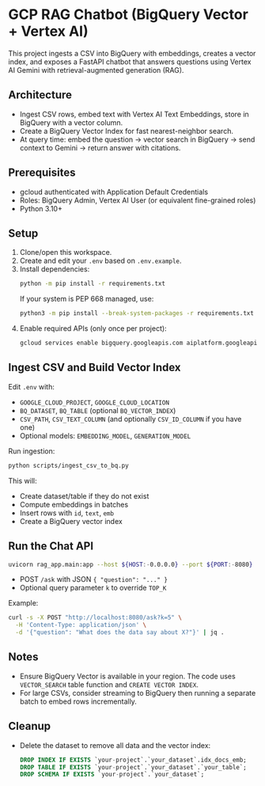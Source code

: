 # GCP RAG Chatbot (BigQuery Vector + Vertex AI)

This project ingests a CSV into BigQuery with embeddings, creates a vector index, and exposes a FastAPI chatbot that answers questions using Vertex AI Gemini with retrieval-augmented generation (RAG).

## Architecture
- Ingest CSV rows, embed text with Vertex AI Text Embeddings, store in BigQuery with a vector column.
- Create a BigQuery Vector Index for fast nearest-neighbor search.
- At query time: embed the question → vector search in BigQuery → send context to Gemini → return answer with citations.

## Prerequisites
- gcloud authenticated with Application Default Credentials
- Roles: BigQuery Admin, Vertex AI User (or equivalent fine-grained roles)
- Python 3.10+

## Setup
1. Clone/open this workspace.
2. Create and edit your `.env` based on `.env.example`.
3. Install dependencies:
   ```bash
   python -m pip install -r requirements.txt
   ```
   If your system is PEP 668 managed, use:
   ```bash
   python3 -m pip install --break-system-packages -r requirements.txt
   ```
4. Enable required APIs (only once per project):
   ```bash
   gcloud services enable bigquery.googleapis.com aiplatform.googleapis.com
   ```

## Ingest CSV and Build Vector Index
Edit `.env` with:
- `GOOGLE_CLOUD_PROJECT`, `GOOGLE_CLOUD_LOCATION`
- `BQ_DATASET`, `BQ_TABLE` (optional `BQ_VECTOR_INDEX`)
- `CSV_PATH`, `CSV_TEXT_COLUMN` (and optionally `CSV_ID_COLUMN` if you have one)
- Optional models: `EMBEDDING_MODEL`, `GENERATION_MODEL`

Run ingestion:
```bash
python scripts/ingest_csv_to_bq.py
```
This will:
- Create dataset/table if they do not exist
- Compute embeddings in batches
- Insert rows with `id`, `text`, `emb`
- Create a BigQuery vector index

## Run the Chat API
```bash
uvicorn rag_app.main:app --host ${HOST:-0.0.0.0} --port ${PORT:-8080}
```

- POST `/ask` with JSON `{ "question": "..." }`
- Optional query parameter `k` to override `TOP_K`

Example:
```bash
curl -s -X POST "http://localhost:8080/ask?k=5" \
  -H 'Content-Type: application/json' \
  -d '{"question": "What does the data say about X?"}' | jq .
```

## Notes
- Ensure BigQuery Vector is available in your region. The code uses `VECTOR_SEARCH` table function and `CREATE VECTOR INDEX`.
- For large CSVs, consider streaming to BigQuery then running a separate batch to embed rows incrementally.

## Cleanup
- Delete the dataset to remove all data and the vector index:
  ```sql
  DROP INDEX IF EXISTS `your-project`.`your_dataset`.idx_docs_emb;
  DROP TABLE IF EXISTS `your-project`.`your_dataset`.`your_table`;
  DROP SCHEMA IF EXISTS `your-project`.`your_dataset`;
  ```